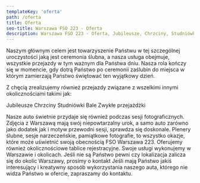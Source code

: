```yaml
---
templateKey: 'oferta'
path: /oferta
title: Oferta
seo-title: Warszawa FSO 223 - Oferta
description: Warszawa FSO 223 - Oferta, Jubileusze, Chrzciny, Studniówki, Bale, Zwykłe przejażdżki
---
```

Naszym głównym celem jest towarzyszenie Państwu w tej szczególnej uroczystości jaką jest ceremonia ślubna, a nasza usługa obejmuje, wszystkie przejazdy w tym ważnym dla Państwa dniu. Nasza rola kończy się w momencie, gdy dotrą Państwo po ceremonii zaślubin do miejsca w którym zamierzają Państwo świętować ten wyjątkowy dzień.

Z chęcią zrealizujemy również przejazdy związane z wszelkimi innymi okolicznościami takimi jak:

Jubileusze
Chrzciny
Studniówki
Bale
Zwykłe przejażdżki

Nasze auto świetnie przydaje się również podczas sesji fotograficznych. Zdjęcia z Warszawą mają swój niepowtarzalny urok, a samo auto zarówno jako dodatek jak i motyw przewodni sesji, sprawdza się doskonale.
Plenery ślubne, sesje narzeczeńskie, pamiątkowe fotografie, to wszystko okazje, które może uświetnić swoją obecnością FSO Warszawa 223.
Oferujemy również okolicznościowe tablice rejestracyjne.
Swoje usługi wykonujemy w Warszawie i okolicach. Jeśli nie są Państwo pewni czy lokalizacja zalicza się do okolic Warszawy, prosimy o kontakt
Jeśli mają Państwo jakiś interesujący i kreatywny sposób wykorzystania naszego auta, którego nie widza Państwo w ofercie, zapraszamy do kontaktu.
